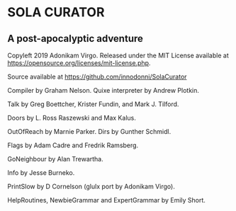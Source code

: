 # SOLA CURATOR
## A post-apocalyptic adventure
Copyleft 2019 Adonikam Virgo. Released under the MIT License
available at https://opensource.org/licenses/mit-license.php.

Source available at https://github.com/innodonni/SolaCurator

Compiler by Graham Nelson. Quixe interpreter by Andrew Plotkin.

Talk by Greg Boettcher, Krister Fundin, and Mark J. Tilford.

Doors by L. Ross Raszewski and Max Kalus.

OutOfReach by Marnie Parker. Dirs by Gunther Schmidl.

Flags by Adam Cadre and Fredrik Ramsberg.

GoNeighbour by Alan Trewartha.

Info by Jesse Burneko.

PrintSlow by D Cornelson (glulx port by Adonikam Virgo).

HelpRoutines, NewbieGrammar and ExpertGrammar by Emily Short.
